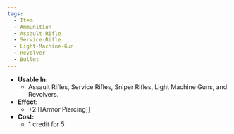 ```yaml
---
tags:
  - Item
  - Ammunition
  - Assault-Rifle
  - Service-Rifle
  - Light-Machine-Gun
  - Revolver
  - Bullet
---
```

- **Usable In:**
	- Assault Rifles, Service Rifles, Sniper Rifles, Light Machine Guns, and Revolvers.
- **Effect:**
	- +2 [[Armor Piercing]]
- **Cost:**
	- 1 credit for 5